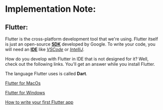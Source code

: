 # Implementation Note:

## Flutter:

Flutter is the cross-platform development tool that we're using. Flutter itself is just an open-source [**SDK**](https://www.adjust.com/glossary/sdk/) developed by Google. To write your code, you will need an [**IDE**](https://www.codecademy.com/article/what-is-an-ide) like [_VSCode_](https://code.visualstudio.com/) or [_IntelliJ_](https://www.jetbrains.com/idea/). 

How do you develop with Flutter in IDE that is not designed for it? Well, check out the following links. You'll get an answer while you install Flutter.

The language Flutter uses is called **Dart**. 

[Flutter for MacOs](https://docs.flutter.dev/get-started/install/macos/desktop)

[Flutter for Windows](https://docs.flutter.dev/get-started/install/windows/desktop)

[How to write your first Flutter app](https://docs.flutter.dev/get-started/codelab)
